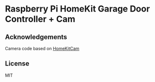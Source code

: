 # Raspberry Pi HomeKit Garage Door Controller + Cam

## Acknowledgements
Camera code based on [HomeKitCam](https://github.com/Didel/HomeKitCam)

## License
MIT
